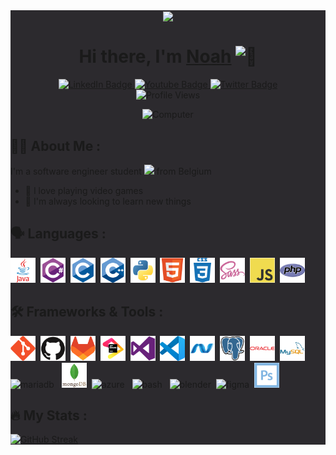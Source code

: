 <div  style="background:#2c2a2e;" id="header">
  <div align="center">
    <img align="center" src="https://media.giphy.com/media/UoLt6Tm8wlSnWGfSFs/giphy.gif" width="150" />
  </div>
  
  <h1 align="center">Hi there, I'm <a href="https://github.com/SoNowah/SoNowah" target="_blank" rel="noreferrer">Noah</a> <img src="https://images.emojiterra.com/google/noto-emoji/unicode-15/animated/1f44b.gif" width="28px" alt="👋"></h1>
  
  <p align="center">
    <a href="https://www.linkedin.com/in/noah-claus-bba589252/" target="_blank"> <img src="https://img.shields.io/badge/LinkedIn-blue?logo=linkedin&logoColor=white&style=flat-square" alt="LinkedIn Badge"/> </a>
    <a href="https://www.youtube.com/watch?v=dQw4w9WgXcQ" target="_blank"> <img src="https://img.shields.io/badge/YouTube-red?style=flat-square&logo=youtube&logoColor=white" alt="Youtube Badge"/> </a>
    <a href="https://twitter.com/so_nowah" target="_blank"> <img src="https://img.shields.io/badge/Twitter-blue?style=flat-square&logo=twitter&logoColor=white" alt="Twitter Badge"/> </a>
    <br> 
    <img src="https://komarev.com/ghpvc/?username=SoNowah&style=flat-square&color=blue" alt="Profile Views"/>
  </p>
  
  <div id="gif" align="center">
    <img src="https://media.giphy.com/media/3ornk57KwDXf81rjWM/giphy.gif" alt="Computer" width="70%"/>
  </div>

 ## :man_technologist: About Me : 
 I'm a software engineer student <img src="https://media.giphy.com/media/WUlplcMpOCEmTGBtBW/giphy.gif" width="30"> from Belgium
 - :space_invader: I love playing video games
 - :brain: I'm always looking to learn new things

## :speaking_head: Languages :
<div>
  <img src="https://github.com/devicons/devicon/blob/master/icons/java/java-original-wordmark.svg" title="Java" alt="Java" width="40" height="40"/>&nbsp;
  <img src="https://github.com/devicons/devicon/blob/master/icons/csharp/csharp-original.svg" title="C#" alt="C#" width="40" height="40"/>&nbsp;
  <img src="https://github.com/devicons/devicon/blob/master/icons/c/c-original.svg" title="C" alt="C" width="40" height="40"/>&nbsp;
  <img src="https://github.com/devicons/devicon/blob/master/icons/cplusplus/cplusplus-original.svg" title="C++" alt="C++" width="40" height="40"/>&nbsp;
  <img src="https://github.com/devicons/devicon/blob/master/icons/python/python-original.svg" title="Python" alt="Python" width="40" height="40"/>&nbsp;
  <img src="https://github.com/devicons/devicon/blob/master/icons/html5/html5-original.svg" title="HTML5" alt="HTML" width="40" height="40"/>&nbsp;
  <img src="https://github.com/devicons/devicon/blob/master/icons/css3/css3-plain-wordmark.svg"  title="CSS3" alt="CSS" width="40" height="40"/>&nbsp;
  <img src="https://raw.githubusercontent.com/devicons/devicon/master/icons/sass/sass-original.svg" alt="sass" width="40" height="40"/>&nbsp;
  <img src="https://github.com/devicons/devicon/blob/master/icons/javascript/javascript-original.svg" title="JavaScript" alt="JavaScript" width="40" height="40"/>&nbsp;
  <img src="https://github.com/devicons/devicon/blob/master/icons/php/php-original.svg" title="PHP" alt="PHP" width="40" height="40"/>&nbsp;
</div>

## :hammer_and_wrench: Frameworks & Tools :
<div>
  <img src="https://github.com/devicons/devicon/blob/master/icons/git/git-original.svg" title="Git" **alt="Git" width="40" height="40"/>&nbsp;
  <img src="https://github.com/devicons/devicon/blob/master/icons/github/github-original.svg" title="Github" alt="Github" width="40" height="40"/>&nbsp;
  <img src="https://github.com/devicons/devicon/blob/master/icons/gitlab/gitlab-original.svg" title="Gitlab" alt="Gitlab" width="40" height="40"/>&nbsp;
  <img src="https://github.com/devicons/devicon/blob/master/icons/jetbrains/jetbrains-original.svg" title="Jetbrains" alt="Jetbrains" width="40" height="40"/>&nbsp;
  <img src="https://github.com/devicons/devicon/blob/master/icons/visualstudio/visualstudio-plain.svg" title="VStudio" alt="VStudio" width="40" height="40"/>&nbsp;
  <img src="https://github.com/devicons/devicon/blob/master/icons/vscode/vscode-original.svg" title="VSC" alt="VSC" width="40" height="40"/>&nbsp;
  <img src="https://github.com/devicons/devicon/blob/master/icons/dot-net/dot-net-original.svg" title="Dotnet" alt="Dotnet" width="40" height="40"/>&nbsp;
  <img src="https://github.com/devicons/devicon/blob/master/icons/postgresql/postgresql-original.svg" title="Postgre" alt="Postgre" width="40" height="40"/>&nbsp;
  <img src="https://github.com/devicons/devicon/blob/master/icons/oracle/oracle-original.svg" title="Oracle" alt="Oracle" width="40" height="40"/>&nbsp;
  <img src="https://github.com/devicons/devicon/blob/master/icons/mysql/mysql-original-wordmark.svg" title="MySQL"  alt="MySQL" width="40" height="40"/>&nbsp;
  <img src="https://www.vectorlogo.zone/logos/mariadb/mariadb-icon.svg" alt="mariadb" width="40" height="40"/> &nbsp;
  <img src="https://raw.githubusercontent.com/devicons/devicon/master/icons/mongodb/mongodb-original-wordmark.svg" alt="mongodb" width="40" height="40"/>&nbsp;
  <img src="https://www.vectorlogo.zone/logos/microsoft_azure/microsoft_azure-icon.svg" alt="azure" width="40" height="40"/> &nbsp;
  <img src="https://www.vectorlogo.zone/logos/gnu_bash/gnu_bash-icon.svg" alt="bash" width="40" height="40"/> &nbsp;
  <img src="https://download.blender.org/branding/community/blender_community_badge_white.svg" alt="blender" width="40" height="40"/>&nbsp;
  <img src="https://www.vectorlogo.zone/logos/figma/figma-icon.svg" alt="figma" width="40" height="40"/>&nbsp;
  <img src="https://raw.githubusercontent.com/devicons/devicon/master/icons/photoshop/photoshop-line.svg" alt="photoshop" width="40" height="40"/>&nbsp;
</div>

## :fire: My Stats :
[![GitHub Streak](https://github-readme-streak-stats.herokuapp.com?user=SoNowah&theme=halloween)](https://git.io/streak-stats)
</div>

